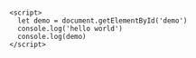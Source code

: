<script src="../assets/js/main.js"></scrip>
# Section1.1

<div id="demo">
<h3>I'm demo</h3>
</div>

```
<script>
  let demo = document.getElementById('demo')
  console.log('hello world')
  console.log(demo)
</script>
```

<script>
  let demo = document.getElementById('demo')
  console.log('hello world')
  console.log(demo)
</script>

